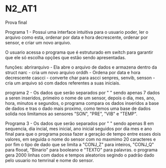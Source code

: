 # N2_AT1
Prova final

Programa 1 - 
Possui uma interface intuitiva para o usuario poder, ler o arquivo como esta, ordenar por data e hora decrescente,
ordenar por sensor, e criar um novo arquivo.

O usuario acessa o programa que é estruturado em switch para garantir que ele só escolha opções que estão sendo apresentadas.

funções:
abrirarquivo - Ela abre o arquivo de dados e armazena dentro da struct
narc - cria um novo arquivo
orddh - Ordena por data e hora decrescente
cascci - converte char para ascci
senpres, senvib, senson - cria um arquivo só com dados referentes a suas iniciais.

programa 2 -
Os dados que serão separados por " " sendo apenas 7 dados a seren inseridos, primeiro o nome de um sensor, depois o dia,
mes, ano, hora, minutos e segundos, o programa compara os dados inseridos a base de dados e tras o dado mais proximo, como
temos uma base de dados solida nos limitamos ao sensores "SON", "PRE", "VIB" e "TEMP".

Programa 3 -
Os dados que serão separados por " " sendo apenas 8 em sequencia, dia incial, mes inicial, ano inicial seguidos por dia mes e ano
final para que o programa possa fazer a geração de tempo entre esses dois valores, em seguida o nome do sensor com no maxmimo 20
caracteres e por fim o tipo de dado que se limita a "CONJ_Z" para inteiros, "CONJ_Q" para flooat, "Binario" para booleano e 
"TEXTO" para palavras.
o programa gera 2000 linhas com dados e tempos aleatorios segindo o padrão dado pelo usuario no temrinal e nome do sensor.
